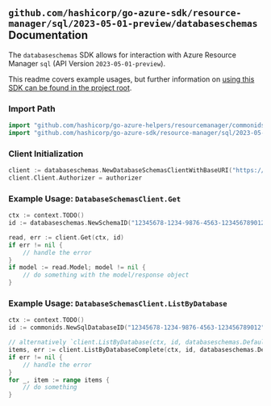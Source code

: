 
## `github.com/hashicorp/go-azure-sdk/resource-manager/sql/2023-05-01-preview/databaseschemas` Documentation

The `databaseschemas` SDK allows for interaction with Azure Resource Manager `sql` (API Version `2023-05-01-preview`).

This readme covers example usages, but further information on [using this SDK can be found in the project root](https://github.com/hashicorp/go-azure-sdk/tree/main/docs).

### Import Path

```go
import "github.com/hashicorp/go-azure-helpers/resourcemanager/commonids"
import "github.com/hashicorp/go-azure-sdk/resource-manager/sql/2023-05-01-preview/databaseschemas"
```


### Client Initialization

```go
client := databaseschemas.NewDatabaseSchemasClientWithBaseURI("https://management.azure.com")
client.Client.Authorizer = authorizer
```


### Example Usage: `DatabaseSchemasClient.Get`

```go
ctx := context.TODO()
id := databaseschemas.NewSchemaID("12345678-1234-9876-4563-123456789012", "example-resource-group", "serverValue", "databaseValue", "schemaValue")

read, err := client.Get(ctx, id)
if err != nil {
	// handle the error
}
if model := read.Model; model != nil {
	// do something with the model/response object
}
```


### Example Usage: `DatabaseSchemasClient.ListByDatabase`

```go
ctx := context.TODO()
id := commonids.NewSqlDatabaseID("12345678-1234-9876-4563-123456789012", "example-resource-group", "serverValue", "databaseValue")

// alternatively `client.ListByDatabase(ctx, id, databaseschemas.DefaultListByDatabaseOperationOptions())` can be used to do batched pagination
items, err := client.ListByDatabaseComplete(ctx, id, databaseschemas.DefaultListByDatabaseOperationOptions())
if err != nil {
	// handle the error
}
for _, item := range items {
	// do something
}
```
